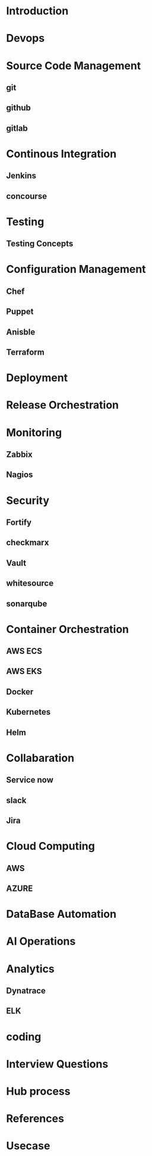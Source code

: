 # Introduction
# Devops
# Source Code Management
## git
## github
## gitlab
# Continous Integration
## Jenkins
## concourse
# Testing
## Testing Concepts
# Configuration Management
## Chef
## Puppet
## Anisble
## Terraform
# Deployment
# Release Orchestration
# Monitoring
## Zabbix
## Nagios
# Security
## Fortify
## checkmarx
## Vault
## whitesource
## sonarqube
# Container Orchestration
## AWS ECS
## AWS EKS
## Docker
## Kubernetes
## Helm
# Collabaration
## Service now
## slack
## Jira
# Cloud Computing
## AWS
## AZURE
# DataBase Automation
# AI Operations
# Analytics
## Dynatrace
## ELK
# coding
# Interview Questions
# Hub process
# References
# Usecase
